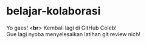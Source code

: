 # belajar-kolaborasi
Yo gaes! <**br**> 
Kembali lagi di GitHub Coleb! <br>
Gue lagi nyoba menyelesaikan latihan git review nich! <br>
